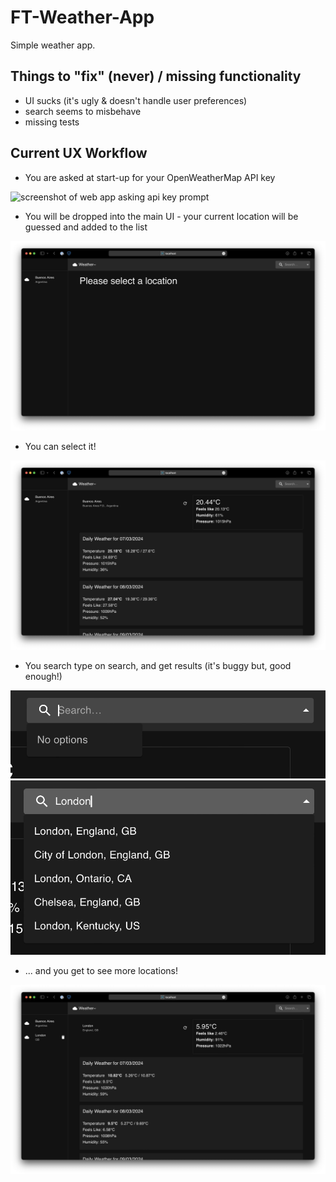 # FT-Weather-App

Simple weather app.

## Things to "fix" (never) / missing functionality

- UI sucks (it's ugly & doesn't handle user preferences)
- search seems to misbehave
- missing tests


## Current UX Workflow

* You are asked at start-up for your OpenWeatherMap API key

![screenshot of web app asking api key prompt](docs/S1_InsertAPIKey.png)

* You will be dropped into the main UI - your current location will be guessed and added to the list

![screenshot of web app with no location selected, but sidebar being filled with the current location](docs/S2_DefaultUI.png)

* You can select it!

![screenshot of web app with default location selected](docs/S3_SelectedDefault.png)

* You search type on search, and get results (it's buggy but, good enough!)

![cropped screenshot of search showing no results](docs/S4_SearchSelect.png)
![cropped screenshot of search showing results for London](docs/S5_SearchResults.png)

* ... and you get to see more locations!

![screenshot of web app on safari showing the weather in london](docs/S6_London.png)